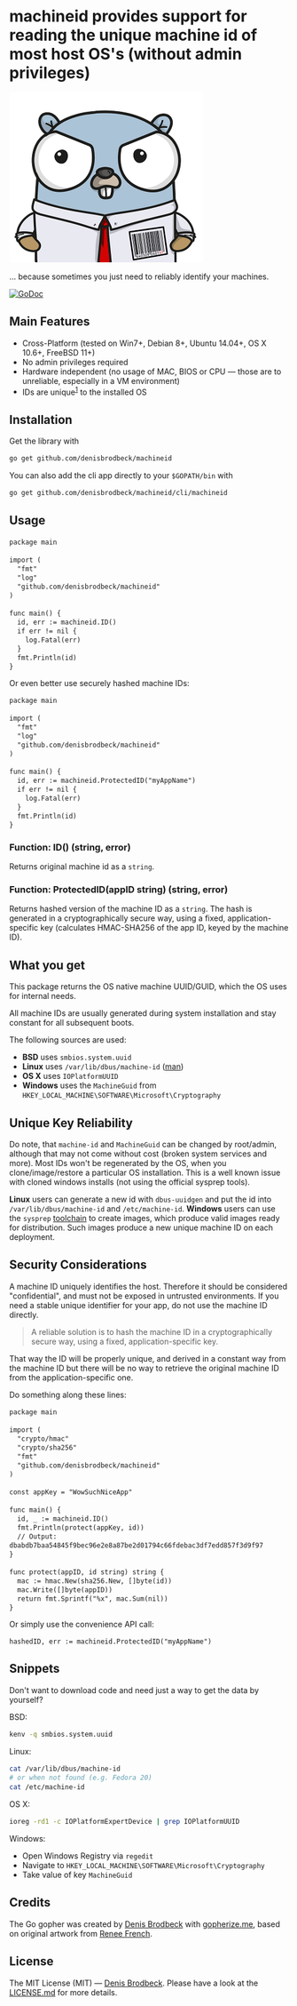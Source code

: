 # machineid provides support for reading the unique machine id of most host OS's (without admin privileges)

![Image of Gopher 47](logo.png)

… because sometimes you just need to reliably identify your machines.

[![GoDoc](https://godoc.org/github.com/denisbrodbeck/machineid?status.svg)](https://godoc.org/github.com/denisbrodbeck/machineid)

## Main Features

* Cross-Platform (tested on Win7+, Debian 8+, Ubuntu 14.04+, OS X 10.6+, FreeBSD 11+)
* No admin privileges required
* Hardware independent (no usage of MAC, BIOS or CPU — those are to unreliable, especially in a VM environment)
* IDs are unique<sup>[1](#unique-key-reliability)</sup> to the installed OS

## Installation

Get the library with

```bash
go get github.com/denisbrodbeck/machineid
```

You can also add the cli app directly to your `$GOPATH/bin` with

```bash
go get github.com/denisbrodbeck/machineid/cli/machineid
```

## Usage

```golang
package main

import (
  "fmt"
  "log"
  "github.com/denisbrodbeck/machineid"
)

func main() {
  id, err := machineid.ID()
  if err != nil {
    log.Fatal(err)
  }
  fmt.Println(id)
}
```

Or even better use securely hashed machine IDs:

```golang
package main

import (
  "fmt"
  "log"
  "github.com/denisbrodbeck/machineid"
)

func main() {
  id, err := machineid.ProtectedID("myAppName")
  if err != nil {
    log.Fatal(err)
  }
  fmt.Println(id)
}
```

### Function: ID() (string, error)

Returns original machine id as a `string`.

### Function: ProtectedID(appID string) (string, error)

Returns hashed version of the machine ID as a `string`. The hash is generated in a cryptographically secure way, using a fixed, application-specific key (calculates HMAC-SHA256 of the app ID, keyed by the machine ID).

## What you get

This package returns the OS native machine UUID/GUID, which the OS uses for internal needs.

All machine IDs are usually generated during system installation and stay constant for all subsequent boots.

The following sources are used:

* **BSD** uses `smbios.system.uuid`
* **Linux** uses `/var/lib/dbus/machine-id` ([man](http://man7.org/linux/man-pages/man5/machine-id.5.html))
* **OS X** uses `IOPlatformUUID`
* **Windows** uses the `MachineGuid` from `HKEY_LOCAL_MACHINE\SOFTWARE\Microsoft\Cryptography`

## Unique Key Reliability

Do note, that `machine-id` and `MachineGuid` can be changed by root/admin, although that may not come without cost (broken system services and more).
Most IDs won't be regenerated by the OS, when you clone/image/restore a particular OS installation. This is a well known issue with cloned windows installs (not using the official sysprep tools).

**Linux** users can generate a new id with `dbus-uuidgen` and put the id into `/var/lib/dbus/machine-id` and `/etc/machine-id`.
**Windows** users can use the `sysprep` [toolchain](https://docs.microsoft.com/en-us/windows-hardware/manufacture/desktop/sysprep--generalize--a-windows-installation) to create images, which produce valid images ready for distribution. Such images produce a new unique machine ID on each deployment.

## Security Considerations

A machine ID uniquely identifies the host. Therefore it should be considered "confidential", and must not be exposed in untrusted environments. If you need a stable unique identifier for your app, do not use the machine ID directly.

> A reliable solution is to hash the machine ID in a cryptographically secure way, using a fixed, application-specific key.

That way the ID will be properly unique, and derived in a constant way from the machine ID but there will be no way to retrieve the original machine ID from the application-specific one.

Do something along these lines:

```golang
package main

import (
  "crypto/hmac"
  "crypto/sha256"
  "fmt"
  "github.com/denisbrodbeck/machineid"
)

const appKey = "WowSuchNiceApp"

func main() {
  id, _ := machineid.ID()
  fmt.Println(protect(appKey, id))
  // Output: dbabdb7baa54845f9bec96e2e8a87be2d01794c66fdebac3df7edd857f3d9f97
}

func protect(appID, id string) string {
  mac := hmac.New(sha256.New, []byte(id))
  mac.Write([]byte(appID))
  return fmt.Sprintf("%x", mac.Sum(nil))
}
```

Or simply use the convenience API call:

```golang
hashedID, err := machineid.ProtectedID("myAppName")
```

## Snippets

Don't want to download code and need just a way to get the data by yourself?

BSD:

```bash
kenv -q smbios.system.uuid
```

Linux:

```bash
cat /var/lib/dbus/machine-id
# or when not found (e.g. Fedora 20)
cat /etc/machine-id
```

OS X:

```bash
ioreg -rd1 -c IOPlatformExpertDevice | grep IOPlatformUUID
```

Windows:

* Open Windows Registry via `regedit`
* Navigate to `HKEY_LOCAL_MACHINE\SOFTWARE\Microsoft\Cryptography`
* Take value of key `MachineGuid`

## Credits

The Go gopher was created by [Denis Brodbeck](https://github.com/denisbrodbeck) with [gopherize.me](https://gopherize.me/), based on original artwork from [Renee French](http://reneefrench.blogspot.com/).

## License

The MIT License (MIT) — [Denis Brodbeck](https://github.com/denisbrodbeck). Please have a look at the [LICENSE.md](LICENSE.md) for more details.
